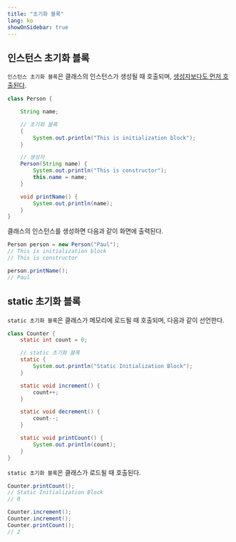 ```yaml
---
title: "초기화 블록"
lang: ko
showOnSidebar: true
---
```


## 인스턴스 초기화 블록
`인스턴스 초기화 블록`은 클래스의 인스턴스가 생성될 때 호출되며, <u>생성자보다도 먼저 호출된다</u>.
``` java
class Person {

    String name;

    // 초기화 블록
    {
        System.out.println("This is initialization block");
    }

    // 생성자
    Person(String name) {
        System.out.println("This is constructor");
        this.name = name;
    }

    void printName() {
        System.out.println(name);
    }
}
```
클래스의 인스턴스를 생성하면 다음과 같이 화면에 출력된다.
``` java
Person person = new Person("Paul");
// This is initialization block
// This is constructor

person.printName();
// Paul
```

## static 초기화 블록
`static 초기화 블록`은 클래스가 메모리에 로드될 때 호출되며, 다음과 같이 선언한다.
``` java
class Counter {
    static int count = 0;

    // static 초기화 블록
    static {
        System.out.println("Static Initialization Block");
    }

    static void increment() {
        count++;
    }

    static void decrement() {
        count--;
    }

    static void printCount() {
        System.out.println(count);
    }
}
```
`static 초기화 블록`은 클래스가 로드될 때 호출된다.
``` java
Counter.printCount();
// Static Initialization Block
// 0

Counter.increment();
Counter.increment();
Counter.printCount();
// 2
```